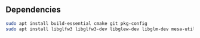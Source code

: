 ## Dependencies

```bash
sudo apt install build-essential cmake git pkg-config
sudo apt install libglfw3 libglfw3-dev libglew-dev libglm-dev mesa-utils
